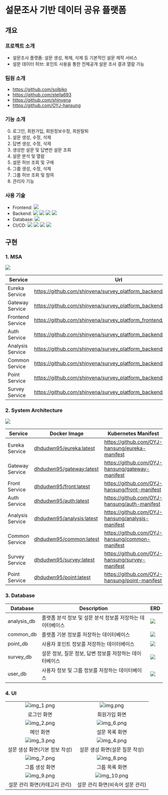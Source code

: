 # 설문조사 기반 데이터 공유 플랫폼
## 개요
### 프로젝트 소개
- 설문조사 플랫폼: 설문 생성, 복제, 삭제 등 기본적인 설문 제작 서비스
- 설문 데이터 허브: 포인트 사용을 통한 전체공개 설문 조사 결과 열람 가능
### 팀원 소개
- https://github.com/solbiko
- https://github.com/stella693
- https://github.com/shinyena
- https://github.com/OYJ-hansung
### 기능 소개
0. 로그인, 회원가입, 회원정보수정, 회원탈퇴
1. 설문 생성, 수정, 삭제
2. 답변 생성, 수정, 삭제
3. 생성한 설문 및 답변한 설문 조회
4. 설문 분석 및 열람
5. 설문 허브 조회 및 구매
6. 그룹 생성, 수정, 삭제
7. 그룹 허브 조회 및 참여 
8. 관리자 기능
### 사용 기술
- Frontend: 
![](https://img.shields.io/badge/React-61DAFB?style=flat-square&logo=react&logoColor=white)
- Backend: 
![](https://img.shields.io/badge/Java-007396?style=flat-square&logo=java&logoColor=white)
![](https://img.shields.io/badge/SpringBoot-6DB33F?style=flat-square&logo=springboot&logoColor=white)
![](https://img.shields.io/badge/ApacheKafka-231F20?style=flat-square&logo=apachekafka&logoColor=white)
![](https://img.shields.io/badge/KakaoiCloud-FFCD00?style=flat-square&logo=kakao&logoColor=white)
- Database:
![](https://img.shields.io/badge/MySQL-4479A1?style=flat-square&logo=mysql&logoColor=white)
- CI/CD:
![](https://img.shields.io/badge/Kubernetes-326CE5?style=flat-square&logo=kubernetes&logoColor=white)
![](https://img.shields.io/badge/Docker-2496ED?style=flat-square&logo=docker&logoColor=white)
![](https://img.shields.io/badge/Jenkins-D24939?style=flat-square&logo=jenkins&logoColor=white)
![](https://img.shields.io/badge/Argo-EF7B4D?style=flat-square&logo=argo&logoColor=white)
## 구현
### 1. MSA
![](readmeImg/msa.png)

|<center>Service</center>|<center>Url</center>|
|---|---|
|Eureka Service|https://github.com/shinyena/survey_platform_backend_eurekaserver.git|
|Gateway Service|https://github.com/shinyena/survey_platform_backend_gateway.git|
|Frontend Service|https://github.com/shinyena/survey_platform_frontend_react.git|
|Auth Service|https://github.com/shinyena/survey_platform_backend_auth.git|
|Analysis Service|https://github.com/shinyena/survey_platform_backend_analysis.git|
|Common Service|https://github.com/shinyena/survey_platform_backend_common.git|
|Point Service|https://github.com/shinyena/survey_platform_backend_point.git|
|Survey Service|https://github.com/shinyena/survey_platform_backend_survey.git|
### 2. System Architecture
![](readmeImg/sa.png)

|<center>Service</center>|<center>Docker Image</center>|<center>Kubernetes Manifest</center>
|---|---|---|
|Eureka Service|[dhdudwn95/eureka:latest](https://hub.docker.com/r/dhdudwn95/eureka)|https://github.com/OYJ-hansung/eureka-manifest|
|Gateway Service|[dhdudwn95/gateway:latest](https://hub.docker.com/r/dhdudwn95/gateway)|https://github.com/OYJ-hansung/gateway-manifest|
|Front Service|[dhdudwn95/front:latest](https://hub.docker.com/r/dhdudwn95/front)|https://github.com/OYJ-hansung/front-manifest|
|Auth Service|[dhdudwn95/auth:latest](https://hub.docker.com/r/dhdudwn95/auth)|https://github.com/OYJ-hansung/auth-manifest|
|Analysis Service|[dhdudwn95/analysis:latest](https://hub.docker.com/r/dhdudwn95/analysis)|https://github.com/OYJ-hansung/analysis-manifest|
|Common Service|[dhdudwn95/common:latest](https://hub.docker.com/r/dhdudwn95/common)|https://github.com/OYJ-hansung/common-manifest|
|Survey Service|[dhdudwn95/survey:latest](https://hub.docker.com/r/dhdudwn95/survey)|https://github.com/OYJ-hansung/survey-manifest|
|Point Service|[dhdudwn95/point:latest](https://hub.docker.com/r/dhdudwn95/point)|https://github.com/OYJ-hansung/point-manifest|

### 3. Database
|Database|Description|ERD
|---|---|---|
|analysis_db|플랫폼 분석 정보 및 설문 분석 정보를 저장하는 데이터베이스|![](readmeImg/dbimg/analysis_db.png)
|common_db|플랫폼 기본 정보를 저장하는 데이터베이스|![](readmeImg/dbimg/common_db.png)
|point_db|사용자 포인트 정보를 저장하는 데이터베이스|![](readmeImg/dbimg/point_db.png)
|survey_db|설문 정보, 질문 정보, 답변 정보를 저장하는 데이터베이스|![](readmeImg/dbimg/survey_db.png)
|user_db|사용자 정보 및 그룹 정보를 저장하는 데이터베이스|![](readmeImg/dbimg/user_db.png)

### 4. UI
|||
|:---:|:---:|
|![img_1.png](readmeImg/uiimg/img_1.png)|![img.png](readmeImg/uiimg/img.png)|
|로그인 화면|회원가입 화면|
|![img_2.png](readmeImg/uiimg/img_2.png)|![img_6.png](readmeImg/uiimg/img_6.png)|
|메인 화면|설문 목록 화면|
|![img_3.png](readmeImg/uiimg/img_3.png)|![img_4.png](readmeImg/uiimg/img_4.png)
|설문 생성 화면(기본 정보 작성)|설문 생성 화면(설문 질문 작성)
|![img_7.png](readmeImg/uiimg/img_7.png)|![img_8.png](readmeImg/uiimg/img_8.png)|
|그룹 생성 화면|그룹 목록 화면|
|![img_9.png](readmeImg/uiimg/img_9.png)|![img_10.png](readmeImg/uiimg/img_10.png)|
|설문 관리 화면(카테고리 관리)|설문 관리 화면(비속어 설문 관리)|
